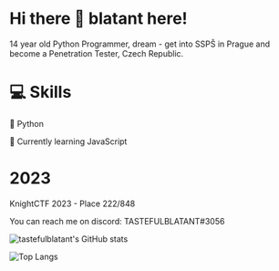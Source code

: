 # Hi there 👋 blatant here!
14 year old Python Programmer, dream - get into SSPŠ in Prague and become a Penetration Tester, Czech Republic.


# 💻 Skills
🐍 Python

📕 Currently learning JavaScript

# 2023
KnightCTF 2023 - Place 222/848

You can reach me on discord: TASTEFULBLATANT#3056 

![tastefulblatant's GitHub stats](https://github-readme-stats.vercel.app/api?username=tastefulblatant&show_icons=true&theme=merko)


![Top Langs](https://github-readme-stats.vercel.app/api/top-langs/?username=tastefulblatant&hide_progress=false&theme=merko)
